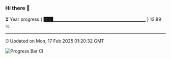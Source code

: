 ### Hi there 👋

⏳ Year progress { ███▁▁▁▁▁▁▁▁▁▁▁▁▁▁▁▁▁▁▁▁▁▁▁▁▁▁▁ } 12.89 %

---

⏰ Updated on Mon, 17 Feb 2025 01:20:32 GMT

![Progress Bar CI](https://github.com/liununu/liununu/workflows/Progress%20Bar%20CI/badge.svg)
